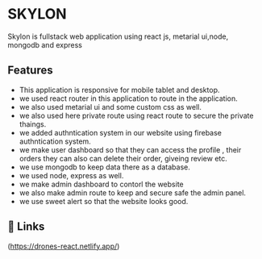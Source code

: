# SKYLON

Skylon is fullstack web application using react js, metarial ui,node, mongodb and express

## Features
- This application is responsive for mobile tablet and desktop.
- we used react router in this application to route in the application.
- we also used metarial ui and some custom css as well.
- we also used here private route using react route to secure the private thaings.
- we added authntication system in our website using firebase authntication system.
- we make user dashboard so that they can access the profile , their orders they can also can delete their order,  giveing review etc.
- we use mongodb to keep data there as a database.
- we used node, express as well.
- we make admin dashboard to contorl the website 
- we also make admin route to keep and secure safe the admin panel.
- we use sweet alert so that the website looks good.

## 🔗 Links
(https://drones-react.netlify.app/)